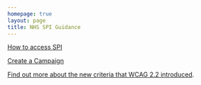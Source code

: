 ```yaml
---
homepage: true
layout: page
title: NHS SPI Guidance
---
```


[How to access SPI](./how-to-access-spi.md)

[Create a Campaign](./create-a-campaign.html)

[Find out more about the new criteria that WCAG 2.2 introduced](https://service-manual.nhs.uk/accessibility/new-criteria-in-wcag-2-2).
